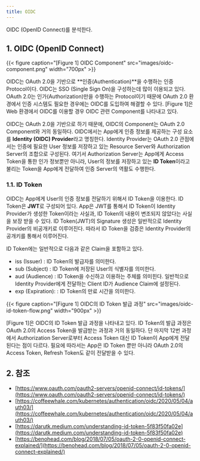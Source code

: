 ```yaml
---
title: OIDC
---
```


OIDC (OpenID Connect)를 분석한다.

## 1. OIDC (OpenID Connect)

{{< figure caption="[Figure 1] OIDC Component" src="images/oidc-component.png" width="700px" >}}

OIDC는 OAuth 2.0을 기반으로 **인증(Authentication)**을 수행하는 인증 Protocol이다. OIDC는 SSO (Single Sign On)을 구성하는데 많이 이용되고 있다. OAuth 2.0는 인가(Authorization)만을 수행하는 Protocol이기 때문에 OAuth 2.0 환경에서 인증 시스템도 필요한 경우에는 OIDC를 도입하여 해결할 수 있다. [Figure 1]은 Web 환경에서 OIDC를 이용할 경우 OIDC 관련 Component를 나타내고 있다.

OIDC는 OAuth 2.0을 기반으로 하기 때문에, OIDC의 Component는 OAuth 2.0 Component와 거의 동일하다. OIDC에서는 App에게 인증 정보를 제공하는 구성 요소를 **Identity (OIDC) Provider**라고 명칭한다. Identity Provider는 OAuth 2.0 관점에서는 인증에 필요한 User 정보를 저장하고 있는 Resource Server와 Authorization Server의 조합으로 구성된다. 여기서 Authorization Server는 App에게 Access Token을 통한 인가 정보뿐만 아니라, User의 정보를 저장하고 있는 **ID Token**이라고 불리는 Token을 App에게 전달하여 인증 Server의 역활도 수행한다.

### 1.1. ID Token

OIDC는 App에게 User의 인증 정보를 전달하기 위해서 ID Token을 이용한다. ID Token은 **JWT**로 구성되어 있다. App은 JWT를 통해서 ID Token이 Identity Provider가 생성한 Token이라는 사실과, ID Token의 내용이 변조되지 않았다는 사실을 보장 받을 수 있다. ID Token(JWT)의 Signature 생성은 일반적으로 Identity Provider의 비공개키로 이루어진다. 따라서 ID Token을 검증은 Identity Provider의 공개키를 통해서 이루어진다.

ID Token에는 일반적으로 다음과 같은 Claim을 포함하고 있다.

* iss (Issuer) : ID Token의 발급자를 의미한다.
* sub (Subject) : ID Token에 저장된 User의 식별자를 의미한다.
* aud (Audience) : ID Token을 수신하고 이용하는 주체를 의미힌다. 일반적으로 Identity Provider에게 전달하는 Client ID가 Audience Claim에 설정된다.
* exp (Expiration): : ID Token의 만료 시간을 의미한다.

{{< figure caption="[Figure 1] OIDC의 ID Token 발급 과정" src="images/oidc-id-token-flow.png" width="900px" >}}

[Figure 1]은 OIDC의 ID Token 발급 과정을 나타내고 있다. ID Token의 발급 과정은 OAuth 2.0의 Access Token을 발급받는 과정과 거의 동일하다. 단 마지막 12번 과정에서 Authorization Server로부터 Access Token 대신 ID Token이 App에게 전달된다는 점이 다르다. 필요에 따라서는 App은 ID Token 뿐만 아니라 OAuth 2.0의 Access Token, Refresh Token도 같이 전달받을 수 있다.

## 2. 참조

* [https://www.oauth.com/oauth2-servers/openid-connect/id-tokens/](https://www.oauth.com/oauth2-servers/openid-connect/id-tokens/)
* [https://coffeewhale.com/kubernetes/authentication/oidc/2020/05/04/auth03/](https://coffeewhale.com/kubernetes/authentication/oidc/2020/05/04/auth03/)
* [https://darutk.medium.com/understanding-id-token-5f83f50fa02e](https://darutk.medium.com/understanding-id-token-5f83f50fa02e)
* [https://benohead.com/blog/2018/07/05/oauth-2-0-openid-connect-explained/](https://benohead.com/blog/2018/07/05/oauth-2-0-openid-connect-explained/)
